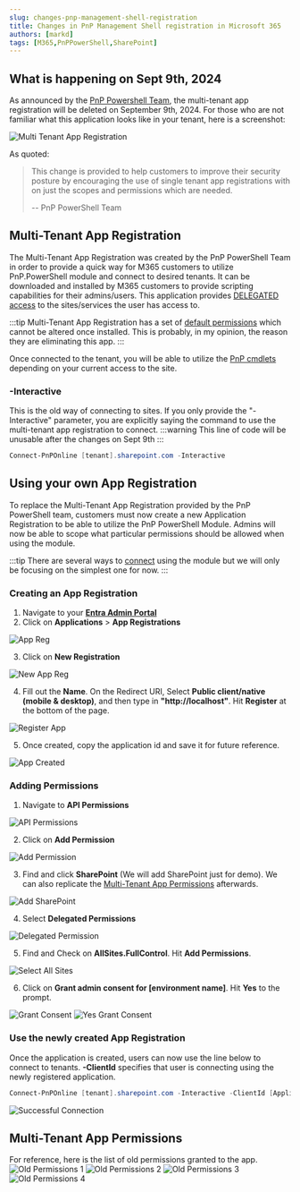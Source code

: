 ```yaml
---
slug: changes-pnp-management-shell-registration
title: Changes in PnP Management Shell registration in Microsoft 365
authors: [markd]
tags: [M365,PnPPowerShell,SharePoint]
---
```


## What is happening on Sept 9th, 2024

As announced by the [PnP Powershell Team](https://pnp.github.io/blog/post/changes-pnp-management-shell-registration), the multi-tenant app registration will be deleted on September 9th, 2024. For those who are not familiar what this application looks like in your tenant, here is a screenshot:

![Multi Tenant App Registration](./multi-tenant-app.jpg)

<!--truncate-->

As quoted:
>This change is provided to help customers to improve their security posture by encouraging the use of single tenant app registrations with on just the scopes and permissions which are needed.
>
> -- PnP PowerShell Team

## Multi-Tenant App Registration

The Multi-Tenant App Registration was created by the PnP PowerShell Team in order to provide a quick way for M365 customers to utilize PnP.PowerShell module and connect to desired tenants. It can be downloaded and installed by M365 customers to provide scripting capabilities for their admins/users. This application provides [DELEGATED access](https://learn.microsoft.com/en-us/entra/identity-platform/delegated-access-primer) to the sites/services the user has access to. 

:::tip
Multi-Tenant App Registration has a set of [default permissions](./index.md#multi-tenant-app-permissions) which cannot be altered once installed. This is probably, in my opinion, the reason they are eliminating this app.
:::

Once connected to the tenant, you will be able to utilize the [PnP cmdlets](https://pnp.github.io/powershell/cmdlets/index.html) depending on your current access to the site.

### -Interactive
This is the old way of connecting to sites. If you only provide the "-Interactive" parameter, you are explicitly saying the command to use the multi-tenant app registration to connect.
:::warning
This line of code will be unusable after the changes on Sept 9th
:::
```powershell
Connect-PnPOnline [tenant].sharepoint.com -Interactive
```

## Using your own App Registration

To replace the Multi-Tenant App Registration provided by the PnP PowerShell team, customers must now create a new Application Registration to be able to utilize the PnP PowerShell Module. Admins will now be able to scope what particular permissions should be allowed when using the module.

:::tip
There are several ways to [connect](https://pnp.github.io/powershell/cmdlets/Connect-PnPOnline.html) using the module but we will only be focusing on the simplest one for now.
:::

### Creating an App Registration

1. Navigate to your **[Entra Admin Portal](https://aad.cmd.ms)**
2. Click on **Applications** > **App Registrations**

![App Reg](./app-reg.jpg)

3. Click on **New Registration**

![New App Reg](./new-app-reg.jpg)

4. Fill out the **Name**. On the Redirect URI, Select **Public client/native (mobile & desktop)**, and then type in **"http://localhost"**. Hit **Register** at the bottom of the page.

![Register App](./register-app.jpg)

5. Once created, copy the application id and save it for future reference.

![App Created](./copy-app-id.jpg)

### Adding Permissions

1. Navigate to **API Permissions**

![API Permissions](./api-permissions.jpg)

2. Click on **Add Permission**

![Add Permission](./add-permission.jpg)

3. Find and click **SharePoint** (We will add SharePoint just for demo). We can also replicate the [Multi-Tenant App Permissions](./index.md#multi-tenant-app-permissions) afterwards.

![Add SharePoint](./add-sharepoint.jpg)

4. Select **Delegated Permissions**

![Delegated Permission](./select-delegated.jpg)

5. Find and Check on **AllSites.FullControl**. Hit **Add Permissions**.

![Select All Sites](./select-allsites.jpg)

6. Click on **Grant admin consent for [environment name]**. Hit **Yes** to the prompt.

![Grant Consent](./grant-consent.jpg)
![Yes Grant Consent](./yes-grant-consent.jpg)

### Use the newly created App Registration

Once the application is created, users can now use the line below to connect to tenants. **-ClientId** specifies that user is connecting using the newly registered application.

```powershell
Connect-PnPOnline [tenant].sharepoint.com -Interactive -ClientId [ApplicationID]
```

![Successful Connection](./connect-success.jpg)


## Multi-Tenant App Permissions

For reference, here is the list of old permissions granted to the app.
![Old Permissions 1](./old-permissions-1.jpg)
![Old Permissions 2](./old-permissions-2.jpg)
![Old Permissions 3](./old-permissions-3.jpg)
![Old Permissions 4](./old-permissions-4.jpg)

